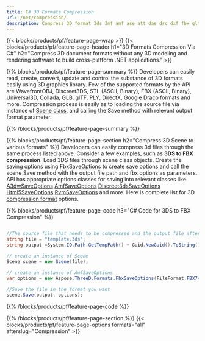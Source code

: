 ```yaml
---
title: C# 3D Formats Compression
url: /net/compression/
description: Compress 3D format 3ds 3mf amf ase att dae drc dxf fbx gltf jt obj ply rvm stl u3d usdz usd vrml x via .NET library using a few lines of C# code.
---
```


{{< blocks/products/pf/feature-page-wrap >}}
{{< blocks/products/pf/feature-page-header h1="3D Formats Compression Via C#" h2="Compress 3D document formats without any 3D modeling and rendering software to build cross-platform .NET applications." >}}

{{% blocks/products/pf/feature-page-summary %}}
Developers can easily read, create, convert, update and control the substance of 3D formats easily using 3D graphics library. Few of the supported formats by the API are WavefrontOBJ, Discreet3DS, STL (ASCII, Binary), FBX (ASCII, Binary),  Universal3D, Collada, GLB, glTF,  PLY, DirectX, Google Draco formats and more. Compression process is easily as to loading the source file via instance of [Scene class](https://apireference.aspose.com/3d/net/aspose.threed/scene), and calling the Save method with relevant output format parameter.

{{% /blocks/products/pf/feature-page-summary  %}}

{{% blocks/products/pf/feature-page-section  h2="Compress 3D Scene to various formats" %}}
Developers can easily compress 3d files through the same process listed above. Consider a few examples, such as **3DS to FBX compression**. Load 3DS files through scene class objects. Create the saving options using [FbxSaveOptions](https://apireference.aspose.com/3d/net/aspose.threed.formats/fbxSaveOptions) to create save options and call the scene Save method with the output file path and fbx options as parameters. API has appropriate options classes for saving into relevant classes like [A3dwSaveOptions](https://apireference.aspose.com/3d/net/aspose.threed.formats/a3dwsaveoptions)  [AmfSaveOptions](https://apireference.aspose.com/3d/net/aspose.threed.formats/amfsaveoptions)  [Discreet3dsSaveOptions](https://apireference.aspose.com/3d/net/aspose.threed.formats/discreet3dssaveoptions)  [Html5SaveOptions](https://apireference.aspose.com/3d/net/aspose.threed.formats/html5saveoptions)  [RvmSaveOptions](https://apireference.aspose.com/3d/net/aspose.threed.formats/rvmsaveoptions) and more. Here is complete list for 3D [compression format](https://apireference.aspose.com/3d/net/aspose.threed.formats) options.

{{% blocks/products/pf/feature-page-code h3="C# Code for 3DS to FBX Compression" %}}
```cs

//The source file that needs to be compressed and the output file after saving
string file = "template.3ds";
string output =System.IO.Path.GetTempPath() + Guid.NewGuid().ToString() + ".fbx";

// create an instance of Scene
Scene scene = new Scene(file);

// create an instance of AmfSaveOptions 
var options = new Aspose.ThreeD.Formats.FbxSaveOptions(FileFormat.FBX7400ASCII);

//Save the file in the format you want
scene.Save(output, options);

```

{{% /blocks/products/pf/feature-page-code  %}}

{{% /blocks/products/pf/feature-page-section %}}
{{< blocks/products/pf/feature-page-options formats="all" afterslug="Compression" >}}